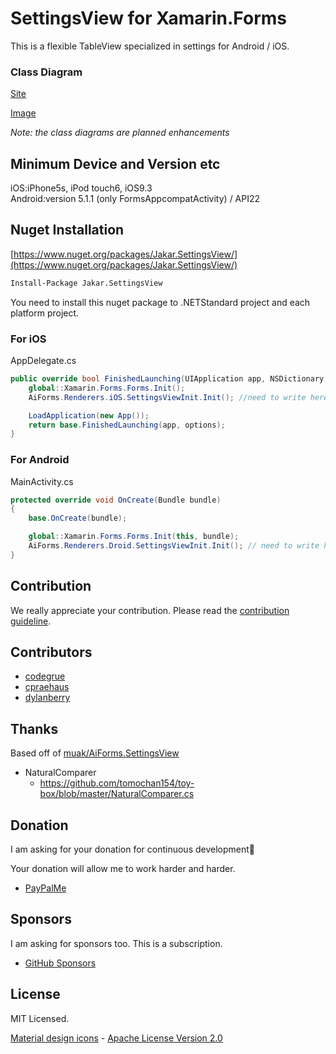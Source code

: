 # SettingsView for Xamarin.Forms

This is a flexible TableView specialized in settings for Android / iOS.


### Class Diagram


[Site](https://app.genmymodel.com/api/repository/jakar510/Jakar.SettingsView)

[Image](./Documentation/Shared-class-diagram.png)

*Note: the class diagrams are planned enhancements*

## Minimum Device and Version etc

iOS:iPhone5s, iPod touch6, iOS9.3  
Android:version 5.1.1 (only FormsAppcompatActivity) / API22

## Nuget Installation

[https://www.nuget.org/packages/Jakar.SettingsView/](https://www.nuget.org/packages/Jakar.SettingsView/)

```bash
Install-Package Jakar.SettingsView
```

You need to install this nuget package to .NETStandard project and each platform project.

### For iOS

AppDelegate.cs

```csharp
public override bool FinishedLaunching(UIApplication app, NSDictionary options) {
    global::Xamarin.Forms.Forms.Init();
    AiForms.Renderers.iOS.SettingsViewInit.Init(); //need to write here

    LoadApplication(new App());
    return base.FinishedLaunching(app, options);
}
```

### For Android

MainActivity.cs

```csharp
protected override void OnCreate(Bundle bundle)
{
    base.OnCreate(bundle);

    global::Xamarin.Forms.Forms.Init(this, bundle);
    AiForms.Renderers.Droid.SettingsViewInit.Init(); // need to write here
}
```

## Contribution

We really appreciate your contribution.
Please read the [contribution guideline](CONTRIBUTING.md).

## Contributors

* [codegrue](https://github.com/codegrue)
* [cpraehaus](https://github.com/cpraehaus)
* [dylanberry](https://github.com/dylanberry)

## Thanks 

Based off of [muak/AiForms.SettingsView](https://github.com/muak/AiForms.SettingsView/tree/master)

* NaturalComparer
    * https://github.com/tomochan154/toy-box/blob/master/NaturalComparer.cs

## Donation

I am asking for your donation for continuous development🙇

Your donation will allow me to work harder and harder.

* [PayPalMe](https://paypal.me/Jakar510?locale.x=en_US)

## Sponsors

I am asking for sponsors too.
This is a subscription.

* [GitHub Sponsors](https://github.com/sponsors/Jakar510)

## License

MIT Licensed.

[Material design icons](https://github.com/google/material-design-icons) - [Apache License Version 2.0](https://www.apache.org/licenses/LICENSE-2.0.txt)